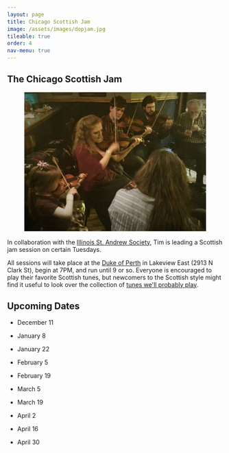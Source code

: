 ```yaml
---
layout: page
title: Chicago Scottish Jam
image: /assets/images/dopjam.jpg
tileable: true
order: 4
nav-menu: true
---
```


<h2>The Chicago Scottish Jam</h2>

<figure class="image right">
  <a href="/assets/images/dopjam.jpg">
    <img src="/assets/images/dopjam.jpg">
  </a>
</figure>

In collaboration with the [Illinois St. Andrew Society](http://www.chicagoscots.org/), Tim is leading a Scottish jam
session on certain Tuesdays.

All sessions will take place at the [Duke of Perth](http://dukeofperth.com/) in Lakeview East (2913 N Clark St), begin
at 7PM, and run until 9 or so.  Everyone is encouraged to play their favorite Scottish tunes, but newcomers to the
Scottish style might find it useful to look over the collection of [tunes we'll probably play](/assets/docs/jam-tunes.pdf).

## Upcoming Dates

* December 11

* January 8

* January 22

* February 5

* February 19

* March 5

* March 19

* April 2

* April 16

* April 30



